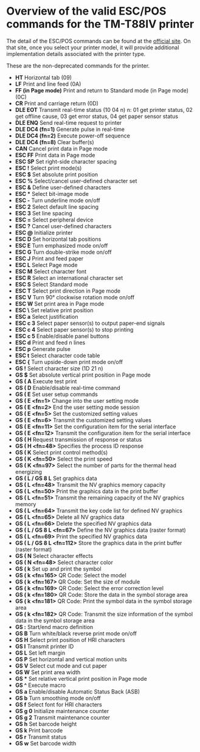 # Overview of the valid ESC/POS commands for the TM-T88IV printer

The detail of the ESC/POS commands can be found at the [official site](https://reference.epson-biz.com/modules/ref_escpos/index.php?content_id=2#). On that site, once you select your printer model, it will provide additional implementation details associated with the printer type.

These are the non-deprecated commands for the printer.

* **HT** Horizontal tab (09)
* **LF** Print and line feed (0A)
* **FF (in Page mode)** Print and return to Standard mode (in Page mode) (0C)
* **CR** Print and carriage return (0D)
* **DLE EOT** Transmit real-time status (10 04 n) n: 01 get printer status, 02 get offline cause, 03 get error status, 04 get paper sensor status
* **DLE ENQ** Send real-time request to printer
* **DLE DC4 (fn=1)** Generate pulse in real-time
* **DLE DC4 (fn=2)** Execute power-off sequence
* **DLE DC4 (fn=8)** Clear buffer(s)
* **CAN** Cancel print data in Page mode
* **ESC FF** Print data in Page mode
* **ESC SP** Set right-side character spacing
* **ESC !** Select print mode(s)
* **ESC $** Set absolute print position
* **ESC %** Select/cancel user-defined character set
* **ESC &** Define user-defined characters
* **ESC \*** Select bit-image mode
* **ESC -** Turn underline mode on/off
* **ESC 2** Select default line spacing
* **ESC 3** Set line spacing
* **ESC =** Select peripheral device
* **ESC ?** Cancel user-defined characters
* **ESC @** Initialize printer
* **ESC D** Set horizontal tab positions
* **ESC E** Turn emphasized mode on/off
* **ESC G** Turn double-strike mode on/off
* **ESC J** Print and feed paper
* **ESC L** Select Page mode
* **ESC M** Select character font
* **ESC R** Select an international character set
* **ESC S** Select Standard mode
* **ESC T** Select print direction in Page mode
* **ESC V** Turn 90° clockwise rotation mode on/off
* **ESC W** Set print area in Page mode
* **ESC \\** Set relative print position
* **ESC a** Select justification
* **ESC c 3** Select paper sensor(s) to output paper-end signals
* **ESC c 4** Select paper sensor(s) to stop printing
* **ESC c 5** Enable/disable panel buttons
* **ESC d** Print and feed n lines
* **ESC p** Generate pulse
* **ESC t** Select character code table
* **ESC {** Turn upside-down print mode on/off
* **GS !** Select character size (1D 21 n)
* **GS $** Set absolute vertical print position in Page mode
* **GS ( A** Execute test print
* **GS ( D** Enable/disable real-time command
* **GS ( E** Set user setup commands
* **GS ( E \<fn=1\>** Change into the user setting mode
* **GS ( E \<fn=2\>** End the user setting mode session
* **GS ( E \<fn=5\>** Set the customized setting values
* **GS ( E \<fn=6\>** Transmit the customized setting values
* **GS ( E \<fn=11\>** Set the configuration item for the serial interface
* **GS ( E \<fn=12\>** Transmit the configuration item for the serial interface
* **GS ( H** Request transmission of response or status
* **GS ( H \<fn=48\>** Specifies the process ID response
* **GS ( K** Select print control method(s)
* **GS ( K \<fn=50\>** Select the print speed
* **GS ( K \<fn=97\>** Select the number of parts for the thermal head energizing
* **GS ( L / GS 8 L** Set graphics data
* **GS ( L \<fn=48\>** Transmit the NV graphics memory capacity
* **GS ( L \<fn=50\>** Print the graphics data in the print buffer
* **GS ( L \<fn=51\>** Transmit the remaining capacity of the NV graphics memory
* **GS ( L \<fn=64\>** Transmit the key code list for defined NV graphics
* **GS ( L \<fn=65\>** Delete all NV graphics data
* **GS ( L \<fn=66\>** Delete the specified NV graphics data
* **GS ( L / GS 8 L \<fn=67\>** Define the NV graphics data (raster format)
* **GS ( L \<fn=69\>** Print the specified NV graphics data
* **GS ( L / GS 8 L \<fn=112\>** Store the graphics data in the print buffer (raster format)
* **GS ( N** Select character effects
* **GS ( N \<fn=48\>** Select character color
* **GS ( k** Set up and print the symbol
* **GS ( k \<fn=165\>** QR Code: Select the model
* **GS ( k \<fn=167\>** QR Code: Set the size of module
* **GS ( k \<fn=169\>** QR Code: Select the error correction level
* **GS ( k \<fn=180\>** QR Code: Store the data in the symbol storage area
* **GS ( k \<fn=181\>** QR Code: Print the symbol data in the symbol storage area
* **GS ( k \<fn=182\>** QR Code: Transmit the size information of the symbol data in the symbol storage area
* **GS :** Start/end macro definition
* **GS B** Turn white/black reverse print mode on/off
* **GS H** Select print position of HRI characters
* **GS I** Transmit printer ID
* **GS L** Set left margin
* **GS P** Set horizontal and vertical motion units
* **GS V** Select cut mode and cut paper
* **GS W** Set print area width
* **GS \*** Set relative vertical print position in Page mode
* **GS ^** Execute macro
* **GS a** Enable/disable Automatic Status Back (ASB)
* **GS b** Turn smoothing mode on/off
* **GS f** Select font for HRI characters
* **GS g 0** Initialize maintenance counter
* **GS g 2** Transmit maintenance counter
* **GS h** Set barcode height
* **GS k** Print barcode
* **GS r** Transmit status
* **GS w** Set barcode width
